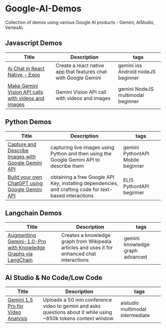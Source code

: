 # Google-AI-Demos
Collection of demos using various Google AI products - Gemini, AIStudio, VertexAI.

## Javascript Demos 
| Title      | Description | tags |
| ------------------------------- | ----------- | ---- |
| [Ai Chat in React Native - Expo](https://dev.to/felipelujan/ai-chat-in-react-native-expo-1adm)| Create a react native app that features chat with Google Gemini | gemini ios Android nodeJS beginner |
| [Make Gemini Vision API calls with videos and images](https://medium.com/@ralfelfving/make-gemini-vision-api-calls-with-videos-and-images-nodejs-tutorial-b9e8753dbb1a)| Gemini Vision API call with videos and images | gemini NodeJS multimodal beginner |


## Python Demos 
| Title      | Description | tags |
| ------------------------------- | ----------- | ---- |
| [Capture and Describe Images with Google Gemini API](https://medium.com/@hamzah.m.jomaa/using-python-to-capture-and-describe-images-with-google-gemini-api-a-step-by-step-guide-d54735f3c76f)| capturing live images using Python and then using the Google Gemini API to describe them | gemini PythontAPI Mobile beginner |
| [Build your own ChatGPT using Google Gemini API](https://dev.to/codemaker2015/build-your-own-chatgpt-using-google-gemini-api-51bh)| obtaining a free Google API Key, installing dependencies, and crafting code for text-based interactions | ELI5 PythontAPI beginner   |




## Langchain Demos 
| Title      | Description | tags |
| ------------------------------- | ----------- | ---- |
| [Augmenting Gemini-1.0-Pro with Knowledge Graphs via LangChain](https://medium.com/google-cloud/augmenting-gemini-1-0-pro-with-knowledge-graphs-via-langchain-bacc2804c423)| Creates a knowledge graph from Wikipedia articles and uses it for enhanced chat interactions | gemini knowledge graph advanced |

## AI Studio & No Code/Low Code 
| Title      | Description | tags |
| ------------------------------- | ----------- | ---- |
| [Gemini 1.5 Pro for Video Analysis](https://www.youtube.com/watch?v=pt78XWrOEVk)| Uploads a 50 min conference video to gemini and asks questions about it while using ~850k tokens context window | aistudio multimodal intermediate |




